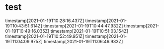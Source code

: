 # test
timestamp[2021-01-19T10:28:16.437Z]
timestamp[2021-01-19T10:43:51.614Z]
timestamp[2021-01-19T10:44:47.932Z]
timestamp[2021-01-19T10:49:16.035Z]
timestamp[2021-01-19T10:51:03.154Z]
timestamp[2021-01-19T10:52:49.951Z]
timestamp[2021-01-19T11:04:09.975Z]
timestamp[2021-01-19T11:06:46.933Z]
